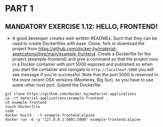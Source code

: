 # PART 1
## MANDATORY EXERCISE 1.12: HELLO, FRONTEND!
- A good developer creates well-written READMEs. Such that they can be used to create Dockerfiles with ease. Clone, fork or download the project from https://github.com/docker-hy/material-applications/tree/main/example-frontend. Create a Dockerfile for the project (example-frontend) and give a command so that the project runs in a Docker container with port 5000 exposed and published so when you start the container and navigate to `http://localhost:5000` you will see message if you're successful. Note that the port 5000 is reserved in the more recent OSX versions (Monterey, Big Sur), so you have to use some other host port.
Submit the Dockerfile.

```console
git clone https://github.com/docker-hy/material-applications
cp -rf material-applications/example-frontend .
cd example-frontend
touch Dockerfile
code .
docker build . -t example-frontend:alpine
docker run -d -p "127.0.0.1:5001:5000" example-frontend:alpine
```
